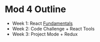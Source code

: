 # Mod 4 Outline

- Week 1: React [Fundamentals](https://reactjs.org/docs/hello-world.html)
- Week 2: Code Challenge + React Tools
- Week 3: Project Mode + Redux